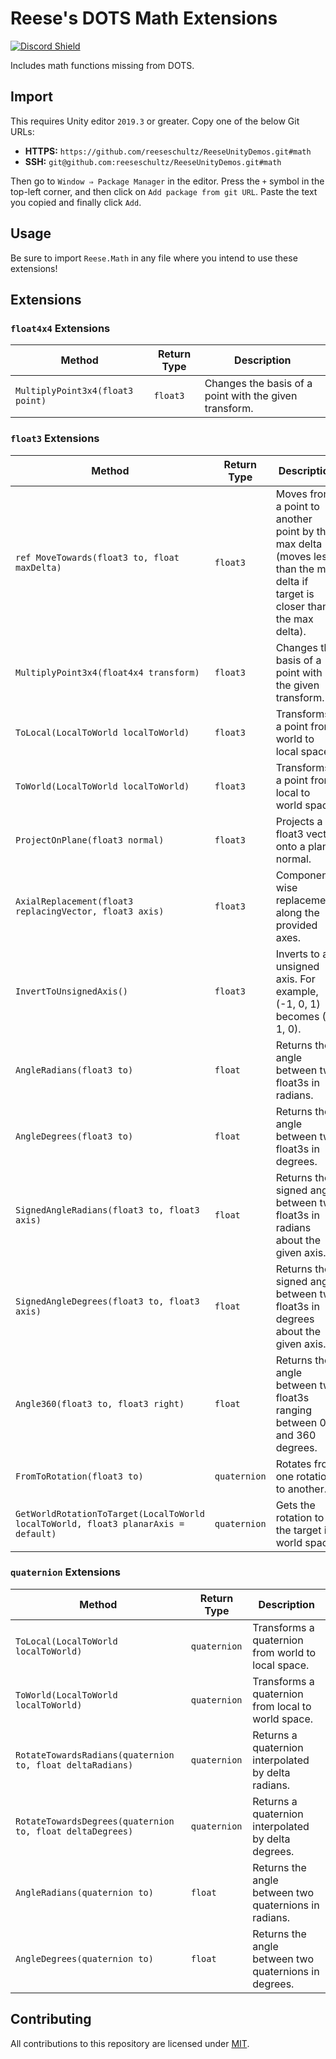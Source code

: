 # Reese's DOTS Math Extensions

[![Discord Shield](https://discordapp.com/api/guilds/732665868521177117/widget.png?style=shield)](https://discord.gg/CZ85mguYjK)

Includes math functions missing from DOTS.

## Import

This requires Unity editor `2019.3` or greater. Copy one of the below Git URLs:

* **HTTPS:** `https://github.com/reeseschultz/ReeseUnityDemos.git#math`
* **SSH:** `git@github.com:reeseschultz/ReeseUnityDemos.git#math`

Then go to `Window ⇒ Package Manager` in the editor. Press the `+` symbol in the top-left corner, and then click on `Add package from git URL`. Paste the text you copied and finally click `Add`.

## Usage

Be sure to import `Reese.Math` in any file where you intend to use these extensions!

## Extensions

### `float4x4` Extensions

| Method                                                                                         | Return Type                                            | Description                                                                                                                  |
|------------------------------------------------------------------------------------------------|--------------------------------------------------------|------------------------------------------------------------------------------------------------------------------------------|
| `MultiplyPoint3x4(float3 point)`                                                               | `float3`                                               | Changes the basis of a point with the given transform.                                                                       |

### `float3` Extensions

| Method                                                                                         | Return Type                                            | Description                                                                                                                  |
|------------------------------------------------------------------------------------------------|--------------------------------------------------------|------------------------------------------------------------------------------------------------------------------------------|
| `ref MoveTowards(float3 to, float maxDelta)`                                                   | `float3`                                               | Moves from a point to another point by the max delta (moves less than the max delta if target is closer than the max delta). |
| `MultiplyPoint3x4(float4x4 transform)`                                                         | `float3`                                               | Changes the basis of a point with the given transform.                                                                       |
| `ToLocal(LocalToWorld localToWorld)`                                                           | `float3`                                               | Transforms a point from world to local space.                                                                                |
| `ToWorld(LocalToWorld localToWorld)`                                                           | `float3`                                               | Transforms a point from local to world space.                                                                                |
| `ProjectOnPlane(float3 normal)`                                                                | `float3`                                               | Projects a float3 vector onto a planar normal.                                                                               |
| `AxialReplacement(float3 replacingVector, float3 axis)`                                        | `float3`                                               | Component-wise replacement along the provided axes.                                                                          |
| `InvertToUnsignedAxis()`                                                                       | `float3`                                               | Inverts to an unsigned axis. For example, (-1, 0, 1) becomes (0, 1, 0).                                                      |
| `AngleRadians(float3 to)`                                                                      | `float`                                                | Returns the angle between two float3s in radians.                                                                            |
| `AngleDegrees(float3 to)`                                                                      | `float`                                                | Returns the angle between two float3s in degrees.                                                                            |
| `SignedAngleRadians(float3 to, float3 axis)`                                                   | `float`                                                | Returns the signed angle between two float3s in radians about the given axis.                                                |
| `SignedAngleDegrees(float3 to, float3 axis)`                                                   | `float`                                                | Returns the signed angle between two float3s in degrees about the given axis.                                                |
| `Angle360(float3 to, float3 right)`                                                            | `float`                                                | Returns the angle between two float3s ranging between 0 and 360 degrees.                                                     |
| `FromToRotation(float3 to)`                                                                    | `quaternion`                                           | Rotates from one rotation to another.                                                                                        |
| `GetWorldRotationToTarget(LocalToWorld localToWorld, float3 planarAxis = default)`             | `quaternion`                                           | Gets the rotation to the target in world space.                                                                              |

### `quaternion` Extensions

| Method                                                                                         | Return Type                                            | Description                                                                                                                  |
|------------------------------------------------------------------------------------------------|--------------------------------------------------------|------------------------------------------------------------------------------------------------------------------------------|
| `ToLocal(LocalToWorld localToWorld)`                                                           | `quaternion`                                           | Transforms a quaternion from world to local space.                                                                           |
| `ToWorld(LocalToWorld localToWorld)`                                                           | `quaternion`                                           | Transforms a quaternion from local to world space.                                                                           |
| `RotateTowardsRadians(quaternion to, float deltaRadians)`                                      | `quaternion`                                           | Returns a quaternion interpolated by delta radians.                                                                          |
| `RotateTowardsDegrees(quaternion to, float deltaDegrees)`                                      | `quaternion`                                           | Returns a quaternion interpolated by delta degrees.                                                                          |
| `AngleRadians(quaternion to)`                                                                  | `float`                                                | Returns the angle between two quaternions in radians.                                                                        |
| `AngleDegrees(quaternion to)`                                                                  | `float`                                                | Returns the angle between two quaternions in degrees.                                                                        |

## Contributing

All contributions to this repository are licensed under [MIT](https://github.com/reeseschultz/ReeseUnityDemos/blob/master/LICENSE).
